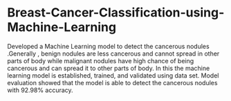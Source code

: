 # Breast-Cancer-Classification-using-Machine-Learning
Developed a Machine Learning model to detect the cancerous nodules .Generally , benign nodules are less cancerous and cannot spread in other parts of body while malignant nodules have high chance of being cancerous and can spread it to other parts of body. In this the machine learning model is established, trained, and validated using data set. Model evaluation showed that the model is able to detect the cancerous nodules with 92.98% accuracy.
